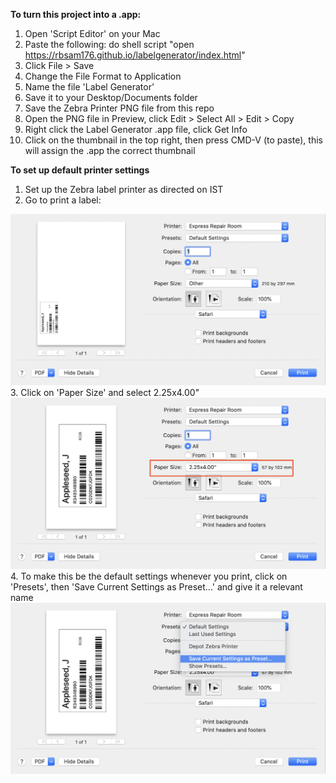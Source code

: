 **To turn this project into a .app:**
1. Open 'Script Editor' on your Mac
2. Paste the following:
    do shell script "open https://rbsam176.github.io/labelgenerator/index.html"
3. Click File > Save
4. Change the File Format to Application
5. Name the file 'Label Generator'
6. Save it to your Desktop/Documents folder
7. Save the Zebra Printer PNG file from this repo
8. Open the PNG file in Preview, click Edit > Select All > Edit > Copy
9. Right click the Label Generator .app file, click Get Info
10. Click on the thumbnail in the top right, then press CMD-V (to paste), this will assign the .app the correct thumbnail

**To set up default printer settings**
1. Set up the Zebra label printer as directed on IST
2. Go to print a label:
<img src="printer-setup-1.png">
3. Click on 'Paper Size' and select 2.25x4.00"
<img src="printer-setup-2.png">
4. To make this be the default settings whenever you print, click on 'Presets', then 'Save Current Settings as Preset...' and give it a relevant name
<img src="printer-setup-3.png">

